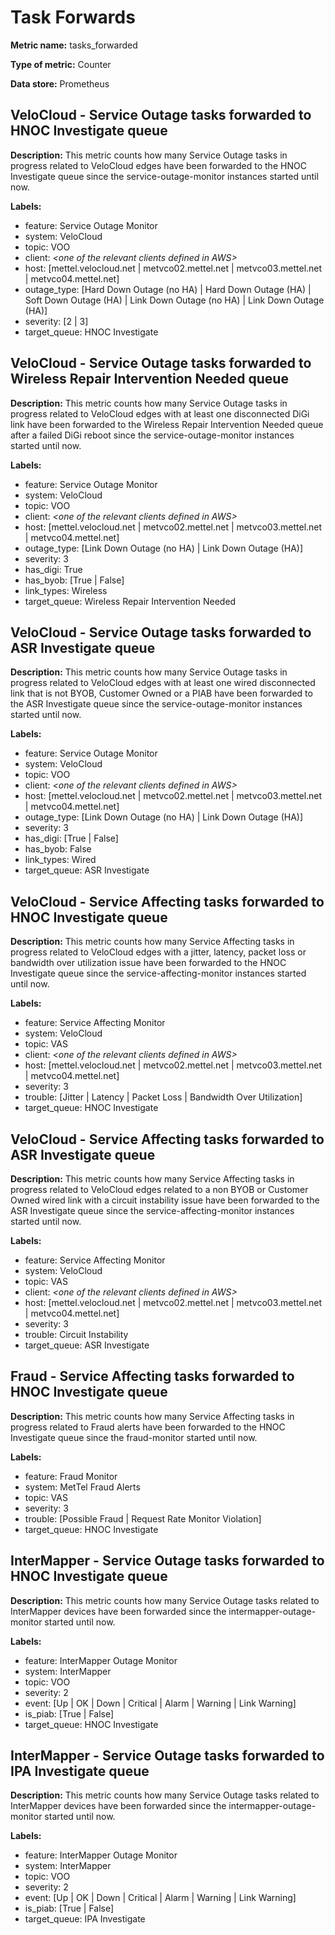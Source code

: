 # Task Forwards #

**Metric name:** tasks_forwarded

**Type of metric:** Counter

**Data store:** Prometheus

## VeloCloud - Service Outage tasks forwarded to HNOC Investigate queue ##

**Description:** This metric counts how many Service Outage tasks in progress related to VeloCloud edges have been forwarded to the HNOC Investigate queue since the service-outage-monitor instances started until now.

**Labels:**
- feature: Service Outage Monitor
- system: VeloCloud
- topic: VOO
- client: _<one of the relevant clients defined in AWS\>_
- host: [mettel.velocloud.net | metvco02.mettel.net | metvco03.mettel.net | metvco04.mettel.net]
- outage_type: [Hard Down Outage (no HA) | Hard Down Outage (HA) | Soft Down Outage (HA) | Link Down Outage (no HA) | Link Down Outage (HA)]
- severity: [2 | 3]
- target_queue: HNOC Investigate

## VeloCloud  - Service Outage tasks forwarded to Wireless Repair Intervention Needed queue ##

**Description:** This metric counts how many Service Outage tasks in progress related to VeloCloud edges with at least one disconnected DiGi link have been forwarded to the Wireless Repair Intervention Needed queue after a failed DiGi reboot since the service-outage-monitor instances started until now.

**Labels:**
- feature: Service Outage Monitor
- system: VeloCloud
- topic: VOO
- client: _<one of the relevant clients defined in AWS\>_
- host: [mettel.velocloud.net | metvco02.mettel.net | metvco03.mettel.net | metvco04.mettel.net]
- outage_type: [Link Down Outage (no HA) | Link Down Outage (HA)]
- severity: 3
- has_digi: True
- has_byob: [True | False]
- link_types: Wireless
- target_queue: Wireless Repair Intervention Needed

## VeloCloud - Service Outage tasks forwarded to ASR Investigate queue ##

**Description:** This metric counts how many Service Outage tasks in progress related to VeloCloud edges with at least one wired disconnected link that is not BYOB, Customer Owned or a PIAB have been forwarded to the ASR Investigate queue since the service-outage-monitor instances started until now.

**Labels:**
- feature: Service Outage Monitor
- system: VeloCloud
- topic: VOO
- client: _<one of the relevant clients defined in AWS\>_
- host: [mettel.velocloud.net | metvco02.mettel.net | metvco03.mettel.net | metvco04.mettel.net]
- outage_type: [Link Down Outage (no HA) | Link Down Outage (HA)]
- severity: 3
- has_digi: [True | False]
- has_byob: False
- link_types: Wired
- target_queue: ASR Investigate

## VeloCloud - Service Affecting tasks forwarded to HNOC Investigate queue ##

**Description:** This metric counts how many Service Affecting tasks in progress related to VeloCloud edges with a jitter, latency, packet loss or bandwidth over utilization issue have been forwarded to the HNOC Investigate queue since the service-affecting-monitor instances started until now.

**Labels:**
- feature: Service Affecting Monitor
- system: VeloCloud
- topic: VAS
- client: _<one of the relevant clients defined in AWS\>_
- host: [mettel.velocloud.net | metvco02.mettel.net | metvco03.mettel.net | metvco04.mettel.net]
- severity: 3
- trouble: [Jitter | Latency | Packet Loss | Bandwidth Over Utilization]
- target_queue: HNOC Investigate

## VeloCloud - Service Affecting tasks forwarded to ASR Investigate queue ##

**Description:** This metric counts how many Service Affecting tasks in progress related to VeloCloud edges related to a non BYOB or Customer Owned wired link with a circuit instability issue have been forwarded to the ASR Investigate queue since the service-affecting-monitor instances started until now.

**Labels:**
- feature: Service Affecting Monitor
- system: VeloCloud
- topic: VAS
- client: _<one of the relevant clients defined in AWS\>_
- host: [mettel.velocloud.net | metvco02.mettel.net | metvco03.mettel.net | metvco04.mettel.net]
- severity: 3
- trouble: Circuit Instability
- target_queue: ASR Investigate

## Fraud - Service Affecting tasks forwarded to HNOC Investigate queue ##

**Description:** This metric counts how many Service Affecting tasks in progress related to Fraud alerts have been forwarded to the HNOC Investigate queue since the fraud-monitor started until now.

**Labels:**
- feature: Fraud Monitor
- system: MetTel Fraud Alerts
- topic: VAS
- severity: 3
- trouble: [Possible Fraud | Request Rate Monitor Violation]
- target_queue: HNOC Investigate

## InterMapper - Service Outage tasks forwarded to HNOC Investigate queue ##

**Description:** This metric counts how many Service Outage tasks related to InterMapper devices have been forwarded since the intermapper-outage-monitor started until now.

**Labels:**
- feature: InterMapper Outage Monitor
- system: InterMapper
- topic: VOO
- severity: 2
- event: [Up | OK | Down | Critical | Alarm | Warning | Link Warning]
- is_piab: [True | False]
- target_queue: HNOC Investigate

## InterMapper - Service Outage tasks forwarded to IPA Investigate queue ##

**Description:** This metric counts how many Service Outage tasks related to InterMapper devices have been forwarded since the intermapper-outage-monitor started until now.

**Labels:**
- feature: InterMapper Outage Monitor
- system: InterMapper
- topic: VOO
- severity: 2
- event: [Up | OK | Down | Critical | Alarm | Warning | Link Warning]
- is_piab: [True | False]
- target_queue: IPA Investigate
